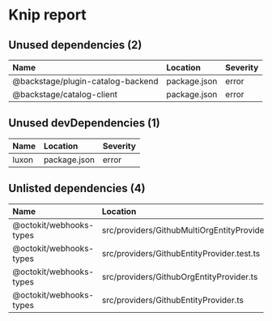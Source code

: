 # Knip report

## Unused dependencies (2)

| Name                              | Location     | Severity |
| :-------------------------------- | :----------- | :------- |
| @backstage/plugin-catalog-backend | package.json | error    |
| @backstage/catalog-client         | package.json | error    |

## Unused devDependencies (1)

| Name  | Location     | Severity |
| :---- | :----------- | :------- |
| luxon | package.json | error    |

## Unlisted dependencies (4)

| Name                    | Location                                      | Severity |
| :---------------------- | :-------------------------------------------- | :------- |
| @octokit/webhooks-types | src/providers/GithubMultiOrgEntityProvider.ts | error    |
| @octokit/webhooks-types | src/providers/GithubEntityProvider.test.ts    | error    |
| @octokit/webhooks-types | src/providers/GithubOrgEntityProvider.ts      | error    |
| @octokit/webhooks-types | src/providers/GithubEntityProvider.ts         | error    |

